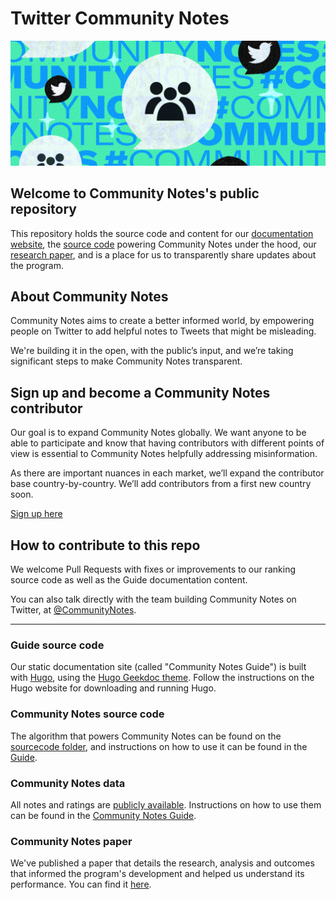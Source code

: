 # Twitter Community Notes

![](/static/images/community-notes-hero.png)

## Welcome to Community Notes's public repository

This repository holds the source code and content for our [documentation website](https://twitter.github.io/communitynotes/), the [source code](https://github.com/twitter/communitynotes/tree/main/static/sourcecode) powering Community Notes under the hood, our [research paper](https://github.com/twitter/communitynotes/blob/main/birdwatch_paper_2022_10_27.pdf), and is a place for us to transparently share updates about the program.

## About Community Notes

Community Notes aims to create a better informed world, by empowering people on Twitter to add helpful notes to Tweets that might be misleading.

We're building it in the open, with the public’s input, and we’re taking significant steps to make Community Notes transparent.

## Sign up and become a Community Notes contributor

Our goal is to expand Community Notes globally. We want anyone to be able to participate and know that having contributors with different points of view is essential to Community Notes helpfully addressing misinformation.

As there are important nuances in each market, we’ll expand the contributor base country-by-country. We’ll add contributors from a first new country soon.

[Sign up here](https://twitter.com/i/flow/join-birdwatch)

## How to contribute to this repo

We welcome Pull Requests with fixes or improvements to our ranking source code as well as the Guide documentation content.

You can also talk directly with the team building Community Notes on Twitter, at [@CommunityNotes](https://twitter.com/communitynotes).

---

### Guide source code

Our static documentation site (called "Community Notes Guide") is built with [Hugo](https://gohugo.io/), using the [Hugo Geekdoc theme](https://github.com/thegeeklab/hugo-geekdoc). Follow the instructions on the Hugo website for downloading and running Hugo.

### Community Notes source code

The algorithm that powers Community Notes can be found on the [sourcecode folder](https://github.com/twitter/communitynotes/tree/main/static/sourcecode), and instructions on how to use it can be found in the [Guide](https://twitter.github.io/communitynotes/note-ranking-code/).

### Community Notes data

All notes and ratings are [publicly available](https://twitter.com/i/birdwatch/download-data). Instructions on how to use them can be found in the [Community Notes Guide](https://twitter.github.io/communitynotes/download-data/).

### Community Notes paper

We've published a paper that details the research, analysis and outcomes that informed the program's development and helped us understand its performance. You can find it [here](https://github.com/twitter/communitynotes/blob/main/birdwatch_paper_2022_10_27.pdf).
